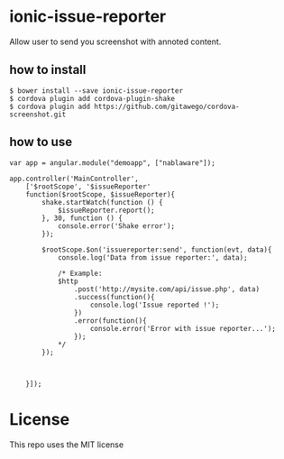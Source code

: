 # ionic-issue-reporter

Allow user to send you screenshot with annoted content.

## how to install

```
$ bower install --save ionic-issue-reporter
$ cordova plugin add cordova-plugin-shake
$ cordova plugin add https://github.com/gitawego/cordova-screenshot.git
```

## how to use


```
var app = angular.module("demoapp", ["nablaware"]);

app.controller('MainController',
	['$rootScope', '$issueReporter'
	function($rootScope, $issueReporter){
		shake.startWatch(function () {
			$issueReporter.report();
		}, 30, function () {
			console.error('Shake error');
		});
		
		$rootScope.$on('issuereporter:send', function(evt, data){
			console.log('Data from issue reporter:', data);
			
			/* Example:
			$http
				.post('http://mysite.com/api/issue.php', data)
				.success(function(){
					console.log('Issue reported !');
				})
				.error(function(){
					console.error('Error with issue reporter...');
				});
			*/
		});

		
		
	}]);

```


# License

This repo uses the MIT license